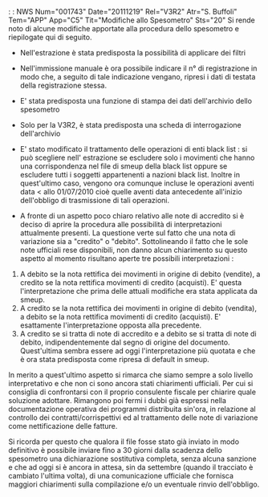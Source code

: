  :  : NWS Num="001743" Date="20111219" Rel="V3R2" Atr="S. Buffoli" Tem="APP" App="C5" Tit="Modifiche allo Spesometro" Sts="20"
Si rende noto di alcune modifiche apportate alla procedura dello spesometro e riepilogate qui di seguito.

* Nell'estrazione è stata predisposta la possibilità di applicare dei filtri 
* Nell'immissione manuale è ora possibile indicare il n° di registrazione in modo che, a seguito di tale indicazione vengano, ripresi i dati di testata della registrazione stessa.

* E' stata predisposta una funzione di stampa dei dati dell'archivio dello spesometro 
* Solo per la V3R2, è stata predisposta una scheda di interrogazione dell'archivio 
* E' stato modificato il trattamento delle operazioni di enti black list :  si può scegliere nell' estrazione se escludere solo i movimenti che hanno una corrispondenza nel file di smeup della black list oppure se escludere tutti i soggetti appartenenti a nazioni black list. Inoltre in quest'ultimo caso, vengono ora comunque incluse le operazioni aventi data < allo 01/07/2010 cioè quelle aventi data antecedente all'inizio dell'obbligo di trasmissione di tali operazioni.

* A fronte di un aspetto poco chiaro relativo alle note di accredito si è deciso di aprire la procedura alle possibilità di interpretazioni attualmente presenti. La questione verte sul fatto che una nota di variazione sia a "credito" o "debito". Sottolineando il fatto che le sole note ufficiali rese disponibili, non danno alcun chiarimento su questo aspetto al momento risultano aperte tre possibili interpretazioni : 
 1. A debito se la nota rettifica dei movimenti in origine di debito (vendite), a credito se la nota
rettifica movimenti di credito (acquisti). E' questa l'interpretazione che prima delle attuali modifiche era stata applicata da smeup.
 2. A credito se la nota rettifica dei movimenti in origine di debito (vendita), a debito se la nota
rettifica movimenti di credito (acquisti). E' esattamente l'interpretazione opposta alla precedente.
 3. A credito se si tratta di note di accredito e a debito se si tratta di note di debito, indipendentemente dal segno di origine del documento. Quest'ultima sembra essere ad oggi l'interpretazione più quotata e che è ora stata predisposta come ripresa di default in smeup.

In merito a quest'ultimo aspetto si rimarca che siamo sempre a solo livello interpretativo e che non
ci sono ancora stati chiarimenti ufficiali. Per cui si consiglia di confrontarsi con il proprio consulente fiscale per chiarire quale soluzione adottare.
Rimangono poi fermi i dubbi già espressi nella documentazione operativa dei programmi distribuita sin'ora, in relazione al controllo dei contratti/corrispettivi ed al trattamento delle note di variazione come nettificazione delle fatture.

Si ricorda per questo che qualora il file fosse stato già inviato in modo definitivo è possibile inviare fino a 30 giorni dalla scadenza dello spesometro una dichiarazione sostitutiva completa, senza alcuna sanzione e che ad oggi si è ancora in attesa, sin da settembre (quando il tracciato è
cambiato l'ultima volta), di una comunicazione ufficiale che fornisca maggiori chiarimenti sulla compilazione e/o un eventuale rinvio dell'obbligo.
